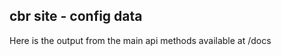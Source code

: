 ## cbr site - config data

Here is the output from the main api methods available at /docs

<script type="module" src="/web_components/js/elements/api/WebC__API_To_Json.mjs"></script>

<webc-api-to-json api_path="/config/status"               ></webc-api-to-json>

<webc-api-to-json api_path="/config/version"              ></webc-api-to-json>
<webc-api-to-json api_path="/site_info/cbr-config-active" ></webc-api-to-json>
<webc-api-to-json api_path="/site_info/cbr-site-info"     ></webc-api-to-json>

